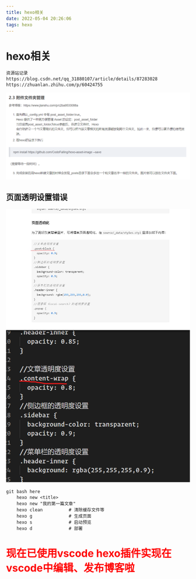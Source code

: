 ```yaml
---
title: hexo相关
date: 2022-05-04 20:26:06
tags: hexo
---
```

# hexo相关
<!--more-->
```
资源站记录
https://blog.csdn.net/qq_31880107/article/details/87283028
https://zhuanlan.zhihu.com/p/60424755

```
![alt ]( hexo相关/2022-05-04%20202803.png)
## 页面透明设置错误
![alt ]( hexo相关/2022-05-04%20213826.jpg)
![alt ]( hexo相关/2022-05-04%20214300.png)
```
git bash here
    hexo new <title>
    hexo new "我的第一篇文章"
    hexo clean          # 清除缓存文件等
    hexo g              # 生成页面
    hexo s              # 启动预览
    hexo d              # 部署
```
# <font color=red>现在已使用vscode hexo插件实现在vscode中编辑、发布博客啦</font>